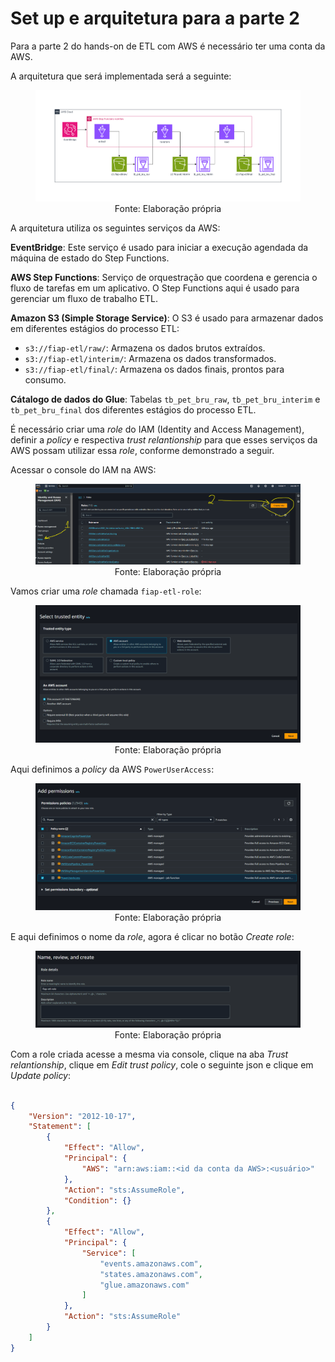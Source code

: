 # Set up e arquitetura para a parte 2

Para a parte 2 do hands-on de ETL com AWS é necessário ter uma conta da AWS.

A arquitetura que será implementada será a seguinte:

<div align="center">
  <figure>
    <img src="arquitetura_aws.png" alt="Arquitetura da solução">
    <figcaption>
      Fonte: Elaboração própria
    </figcaption>
  </figure>
</div>

A arquitetura utiliza os seguintes serviços da AWS:

**EventBridge**: Este serviço é usado para iniciar a execução agendada da máquina de estado do Step Functions.

**AWS Step Functions**: Serviço de orquestração que coordena e gerencia o fluxo de tarefas em um aplicativo. O Step Functions aqui é usado para gerenciar um fluxo de trabalho ETL.

**Amazon S3 (Simple Storage Service)**: O S3 é usado para armazenar dados em diferentes estágios do processo ETL:
   - `s3://fiap-etl/raw/`: Armazena os dados brutos extraídos.
   - `s3://fiap-etl/interim/`: Armazena os dados transformados.
   - `s3://fiap-etl/final/`: Armazena os dados finais, prontos para consumo.

**Cátalogo de dados do Glue**: Tabelas `tb_pet_bru_raw`, `tb_pet_bru_interim` e `tb_pet_bru_final` dos diferentes estágios do processo ETL.

É necessário criar uma *role* do IAM (Identity and Access Management), definir a *policy* e respectiva *trust relantionship* para que esses serviços da AWS possam utilizar essa *role*, conforme demonstrado a seguir.

Acessar o console do IAM na AWS:

<div align="center">
  <figure>
    <img src="iam_1.png" alt="">
    <figcaption>
      Fonte: Elaboração própria
    </figcaption>
  </figure>
</div>

Vamos criar uma *role* chamada `fiap-etl-role`:

<div align="center">
  <figure>
    <img src="iam_2.png" alt="">
    <figcaption>
      Fonte: Elaboração própria
    </figcaption>
  </figure>
</div>

Aqui definimos a *policy* da AWS `PowerUserAccess`:

<div align="center">
  <figure>
    <img src="iam_3.png" alt="">
    <figcaption>
      Fonte: Elaboração própria
    </figcaption>
  </figure>
</div>

E aqui definimos o nome da *role*, agora é clicar no botão *Create role*:

<div align="center">
  <figure>
    <img src="iam_4.png" alt="">
    <figcaption>
      Fonte: Elaboração própria
    </figcaption>
  </figure>
</div>

Com a role criada acesse a mesma via console, clique na aba *Trust relantionship*, clique em *Edit trust policy*, cole o seguinte json e clique em *Update policy*:

```json

{
	"Version": "2012-10-17",
	"Statement": [
		{
			"Effect": "Allow",
			"Principal": {
				"AWS": "arn:aws:iam::<id da conta da AWS>:<usuário>"
			},
			"Action": "sts:AssumeRole",
			"Condition": {}
		},
		{
			"Effect": "Allow",
			"Principal": {
				"Service": [
					"events.amazonaws.com",
					"states.amazonaws.com",
					"glue.amazonaws.com"
				]
			},
			"Action": "sts:AssumeRole"
		}
	]
}
```

